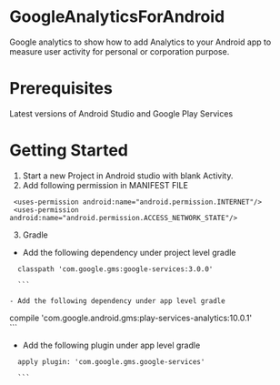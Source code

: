 # GoogleAnalyticsForAndroid
Google analytics to show how to add Analytics to your Android app to measure user activity for personal or corporation purpose.

# Prerequisites
Latest versions of Android Studio and Google Play Services

# Getting Started
1. Start a new Project in Android studio with blank Activity.
2. Add following permission in MANIFEST FILE
 ```
  <uses-permission android:name="android.permission.INTERNET"/>
  <uses-permission android:name="android.permission.ACCESS_NETWORK_STATE"/>
   ```
3. Gradle 
  - Add the following dependency under project level gradle
  ```
    classpath 'com.google.gms:google-services:3.0.0'
    
    ```
    
  - Add the following dependency under app level gradle
  ```
compile 'com.google.android.gms:play-services-analytics:10.0.1'    
    ```
    
  - Add the following plugin under app level gradle
  ```
    apply plugin: 'com.google.gms.google-services'
    
    ```

  
